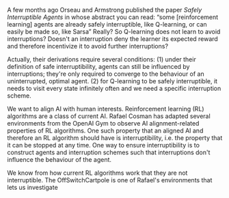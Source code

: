 A few months ago Orseau and Armstrong published the paper *Safely Interruptible
Agents* in whose abstract you can read: “some [reinforcement learning] agents
are already safely interruptible, like Q-learning, or can easily be made so,
like Sarsa” Really? So Q-learning does not learn to avoid interruptions? Doesn't
an interruption deny the learner its expected reward and therefore incentivize
it to avoid further interruptions?

Actually, their derivations require several conditions: (1) under their
definition of safe interruptibility, agents can still be influenced by
interruptions; they're only required to converge to the behaviour of an
uninterrupted, optimal agent. (2) for Q-learning to be safely interruptible, it
needs to visit every state infinitely often and we need a specific interruption
scheme.

We want to align AI with human interests.  Reinforcement learning (RL)
algorithms are a class of current AI. Rafael Cosman has adapted several
environments from the OpenAI Gym to observe AI alignment-related properties of
RL algorithms. One such property that an aligned AI and therefore an RL
algorithm should have is interruptibility, i.e. the property that it can be
stopped at any time. One way to ensure interruptibility is to construct agents
and interruption schemes such that interruptions don't influence the behaviour
of the agent.

We know from how current RL algorithms work that they are
not interruptible. The OffSwitchCartpole is one of Rafael's environments that
lets us investigate
